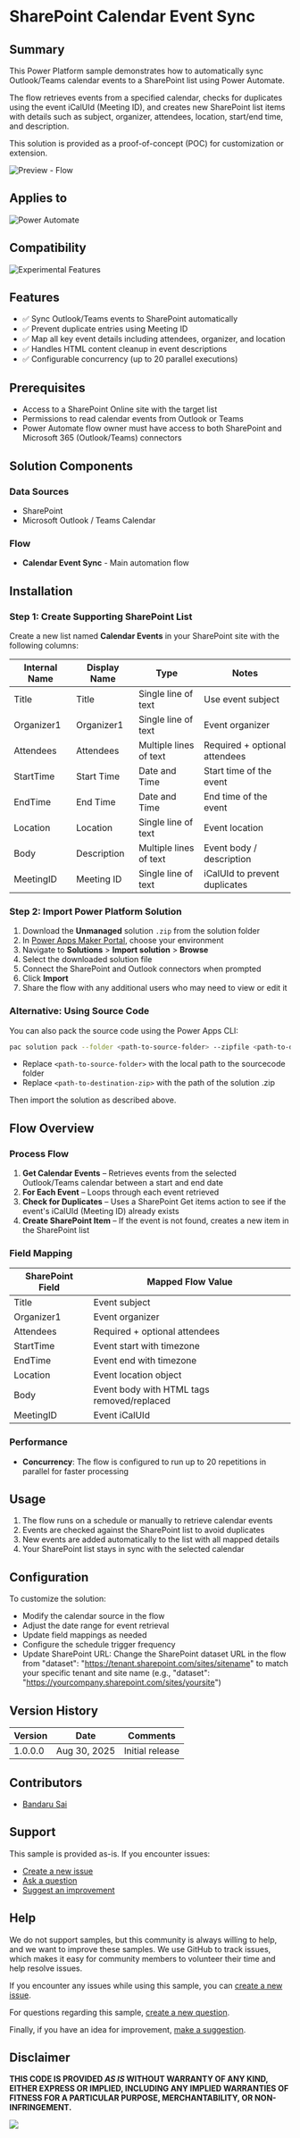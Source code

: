 # SharePoint Calendar Event Sync

## Summary

This Power Platform sample demonstrates how to automatically sync Outlook/Teams calendar events to a SharePoint list using Power Automate.

The flow retrieves events from a specified calendar, checks for duplicates using the event iCalUId (Meeting ID), and creates new SharePoint list items with details such as subject, organizer, attendees, location, start/end time, and description.

This solution is provided as a proof-of-concept (POC) for customization or extension.

![Preview - Flow](./assets/screenshot.png)

## Applies to

![Power Automate](https://img.shields.io/badge/Power%20Automate-Yes-green "Yes")

## Compatibility

![Experimental Features](https://img.shields.io/badge/Experimental%20Features-No-red.svg "Does not on experimental features")

## Features

- ✅ Sync Outlook/Teams events to SharePoint automatically
- ✅ Prevent duplicate entries using Meeting ID
- ✅ Map all key event details including attendees, organizer, and location
- ✅ Handles HTML content cleanup in event descriptions
- ✅ Configurable concurrency (up to 20 parallel executions)

## Prerequisites

- Access to a SharePoint Online site with the target list
- Permissions to read calendar events from Outlook or Teams
- Power Automate flow owner must have access to both SharePoint and Microsoft 365 (Outlook/Teams) connectors

## Solution Components

### Data Sources
- SharePoint
- Microsoft Outlook / Teams Calendar

### Flow
- **Calendar Event Sync** - Main automation flow

## Installation

### Step 1: Create Supporting SharePoint List

Create a new list named **Calendar Events** in your SharePoint site with the following columns:

| Internal Name | Display Name | Type | Notes |
|---------------|--------------|------|-------|
| Title | Title | Single line of text | Use event subject |
| Organizer1 | Organizer1 | Single line of text | Event organizer |
| Attendees | Attendees | Multiple lines of text | Required + optional attendees |
| StartTime | Start Time | Date and Time | Start time of the event |
| EndTime | End Time | Date and Time | End time of the event |
| Location | Location | Single line of text | Event location |
| Body | Description | Multiple lines of text | Event body / description |
| MeetingID | Meeting ID | Single line of text | iCalUId to prevent duplicates |


### Step 2: Import Power Platform Solution

1. Download the **Unmanaged** solution `.zip` from the solution folder
2. In [Power Apps Maker Portal](https://make.powerapps.com), choose your environment
3. Navigate to **Solutions** > **Import solution** > **Browse**
4. Select the downloaded solution file
5. Connect the SharePoint and Outlook connectors when prompted
6. Click **Import**
7. Share the flow with any additional users who may need to view or edit it

### Alternative: Using Source Code

You can also pack the source code using the Power Apps CLI:

```bash
pac solution pack --folder <path-to-source-folder> --zipfile <path-to-destination-zip> --processCanvasApps
```

- Replace `<path-to-source-folder>` with the local path to the sourcecode folder
- Replace `<path-to-destination-zip>` with the path of the solution .zip

Then import the solution as described above.

## Flow Overview

### Process Flow
1. **Get Calendar Events** – Retrieves events from the selected Outlook/Teams calendar between a start and end date
2. **For Each Event** – Loops through each event retrieved
3. **Check for Duplicates** – Uses a SharePoint Get items action to see if the event's iCalUId (Meeting ID) already exists
4. **Create SharePoint Item** – If the event is not found, creates a new item in the SharePoint list

### Field Mapping

| SharePoint Field | Mapped Flow Value |
|------------------|-------------------|
| Title | Event subject |
| Organizer1 | Event organizer |
| Attendees | Required + optional attendees |
| StartTime | Event start with timezone |
| EndTime | Event end with timezone |
| Location | Event location object |
| Body | Event body with HTML tags removed/replaced |
| MeetingID | Event iCalUId |

### Performance
- **Concurrency**: The flow is configured to run up to 20 repetitions in parallel for faster processing

## Usage

1. The flow runs on a schedule or manually to retrieve calendar events
2. Events are checked against the SharePoint list to avoid duplicates
3. New events are added automatically to the list with all mapped details
4. Your SharePoint list stays in sync with the selected calendar

## Configuration

To customize the solution:
- Modify the calendar source in the flow
- Adjust the date range for event retrieval
- Update field mappings as needed
- Configure the schedule trigger frequency
- Update SharePoint URL: Change the SharePoint dataset URL in the flow from "dataset": "https://tenant.sharepoint.com/sites/sitename" to match your specific tenant and site name (e.g., "dataset": "https://yourcompany.sharepoint.com/sites/yoursite")

## Version History

| Version | Date | Comments |
|---------|------|----------|
| 1.0.0.0 | Aug 30, 2025 | Initial release |

## Contributors

- [Bandaru Sai](https://github.com/saiiiiiii)

## Support

This sample is provided as-is. If you encounter issues:

- [Create a new issue](https://github.com/pnp/powerplatform-samples/issues)
- [Ask a question](https://github.com/pnp/powerplatform-samples/discussions)
- [Suggest an improvement](https://github.com/pnp/powerplatform-samples/discussions)


## Help

We do not support samples, but this community is always willing to help, and we want to improve these samples. We use GitHub to track issues, which makes it easy for community members to volunteer their time and help resolve issues.

If you encounter any issues while using this sample, you can [create a new issue](https://github.com/pnp/powerplatform-samples/issues/new?assignees=&labels=Needs%3A+Triage+%3Amag%3A%2Ctype%3Abug-suspected&template=bug-report.yml&sample=sharepoint-calendar-event-sync&authors=@bandarusai&title=sharepoint-calendar-event-sync%20-%20).

For questions regarding this sample, [create a new question](https://github.com/pnp/powerplatform-samples/issues/new?assignees=&labels=Needs%3A+Triage+%3Amag%3A%2Ctype%3Abug-suspected&template=question.yml&sample=sharepoint-calendar-event-sync&authors=@bandarusai&title=sharepoint-calendar-event-sync%20-%20).

Finally, if you have an idea for improvement, [make a suggestion](https://github.com/pnp/powerplatform-samples/issues/new?assignees=&labels=Needs%3A+Triage+%3Amag%3A%2Ctype%3Abug-suspected&template=suggestion.yml&sample=sharepoint-calendar-event-sync&authors=@bandarusai&title=sharepoint-calendar-event-sync%20-%20).

## Disclaimer

**THIS CODE IS PROVIDED *AS IS* WITHOUT WARRANTY OF ANY KIND, EITHER EXPRESS OR IMPLIED, INCLUDING ANY IMPLIED WARRANTIES OF FITNESS FOR A PARTICULAR PURPOSE, MERCHANTABILITY, OR NON-INFRINGEMENT.**

<img src="https://m365-visitor-stats.azurewebsites.net/powerplatform-samples/samples/sharepoint-calendar-event-sync" aria-hidden="true" />